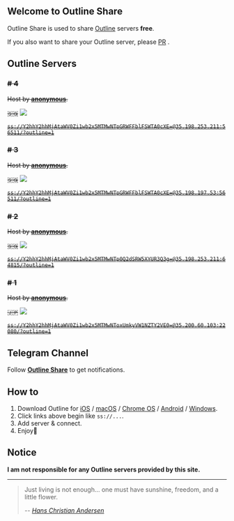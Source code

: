 ## Welcome to Outline Share

Outline Share is used to share [Outline](https://getoutline.org) servers **free**.

If you also want to share your Outline server, please [PR](https://github.com/FradSer/outline-share/pulls) .

## <i class="fa fa-server"></i> Outline Servers

### <del># 4</del>

<del>Host by **[anonymous](http://www.wikiwand.com/en/Anonymous_(group))**.</del>

<del>🇸🇬</del> ![](http://img.shields.io/badge/status-stopped-brightred.svg)

<del>[`ss://Y2hhY2hhMjAtaWV0Zi1wb2x5MTMwNTpGRWFFblFSWTA0cXE=@35.198.253.211:56511/?outline=1`](ss://Y2hhY2hhMjAtaWV0Zi1wb2x5MTMwNTpGRWFFblFSWTA0cXE=@35.198.253.211:56511/?outline=1)</del>

### <del># 3</del>

<del>Host by **[anonymous](http://www.wikiwand.com/en/Anonymous_(group))**.</del>

<del>🇸🇬</del> ![](http://img.shields.io/badge/status-stopped-brightred.svg)

<del>[`ss://Y2hhY2hhMjAtaWV0Zi1wb2x5MTMwNTpGRWFFblFSWTA0cXE=@35.198.197.53:56511/?outline=1`](ss://Y2hhY2hhMjAtaWV0Zi1wb2x5MTMwNTpGRWFFblFSWTA0cXE=@35.198.197.53:56511/?outline=1)</del>

### <del># 2</del>

<del>Host by **[anonymous](http://www.wikiwand.com/en/Anonymous_(group))**.</del>

<del>🇸🇬</del> ![](http://img.shields.io/badge/status-stopped-brightred.svg)

<del>[`ss://Y2hhY2hhMjAtaWV0Zi1wb2x5MTMwNTp0Q2dSRW5XYUR3Q3g=@35.198.253.211:64815/?outline=1`](ss://Y2hhY2hhMjAtaWV0Zi1wb2x5MTMwNTp0Q2dSRW5XYUR3Q3g=@35.198.253.211:64815/?outline=1)</del>

### <del># 1</del>

<del>Host by **[anonymous](http://www.wikiwand.com/en/Anonymous_(group))**.</del>

<del>🇯🇵</del> ![](http://img.shields.io/badge/status-stopped-brightred.svg)

<del>[`ss://Y2hhY2hhMjAtaWV0Zi1wb2x5MTMwNToxUmkyVW1NZTY2VE0=@35.200.60.103:22080/?outline=1`](ss://Y2hhY2hhMjAtaWV0Zi1wb2x5MTMwNToxUmkyVW1NZTY2VE0=@35.200.60.103:22080/?outline=1)</del>

## Telegram Channel

Follow **[Outline Share](https://t.me/outlineshare)** to get notifications.

## How to

1. Download Outline for [iOS](https://itunes.apple.com/us/app/outline-app/id1356177741) / [macOS](https://itunes.apple.com/us/app/outline-app/id1356178125) / [Chrome OS](https://play.google.com/store/apps/details?id=org.outline.android.client) / [Android](https://play.google.com/store/apps/details?id=org.outline.android.client) / [Windows](https://raw.githubusercontent.com/Jigsaw-Code/outline-releases/master/client/Outline-Client.exe). 
2. Click links above begin like `ss://...`.
3. Add server & connect.
4. Enjoy🍻


## Notice

**I am not responsible for any Outline servers provided by this site.**

------

> Just living is not enough... one must have sunshine, freedom, and a little flower.
>
> -- <cite>[Hans Christian Andersen](http://www.wikiwand.com/en/Hans_Christian_Andersen)</cite>
